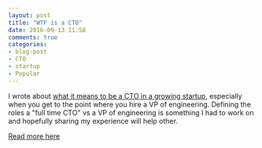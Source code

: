 ```yaml
---
layout: post
title: "WTF is a CTO"
date: 2016-09-13 11:58
comments: true
categories:
- blog-post
- CTO
- startup
- Popular
---
```


I wrote about [what it means to be a CTO in a growing startup](https://medium.com/@mattetti/wtf-is-a-cto-24b9ad4d6e50#.xsc2hq4ys), especially when you get to the point
where you hire a VP of engineering. Defining the roles a "full time CTO" vs a VP of engineering is something
I had to work on and hopefully sharing my experience will help other.

[Read more here](https://medium.com/@mattetti/wtf-is-a-cto-24b9ad4d6e50#.xsc2hq4ys)
